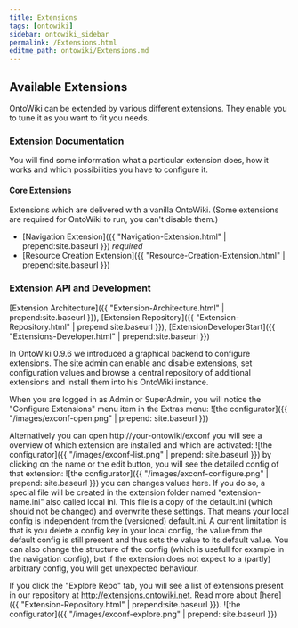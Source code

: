 ```yaml
---
title: Extensions
tags: [ontowiki]
sidebar: ontowiki_sidebar
permalink: /Extensions.html
editme_path: ontowiki/Extensions.md
---
```

## Available Extensions

OntoWiki can be extended by various different extensions. They enable you to tune it as you want to fit you needs.

### Extension Documentation
You will find some information what a particular extension does, how it works and which possibilities you have to configure it.

#### Core Extensions
Extensions which are delivered with a vanilla OntoWiki. (Some extensions are required for OntoWiki to run, you can't disable them.)

* [Navigation Extension]({{ "Navigation-Extension.html" | prepend:site.baseurl }}) _required_
* [Resource Creation Extension]({{ "Resource-Creation-Extension.html" | prepend:site.baseurl }})

### Extension API and Development
[Extension Architecture]({{ "Extension-Architecture.html" | prepend:site.baseurl }}),
[Extension Repository]({{ "Extension-Repository.html" | prepend:site.baseurl }}),
[ExtensionDeveloperStart]({{ "Extensions-Developer.html" | prepend:site.baseurl }})

In OntoWiki 0.9.6 we introduced a graphical backend to configure extensions. The site admin can enable and disable extensions, set configuration values and browse a central repository of additional extensions and install them into his OntoWiki instance.

When you are logged in as Admin or SuperAdmin, you will notice the "Configure Extensions" menu item in the Extras menu:
![the configurator]({{ "/images/exconf-open.png" | prepend: site.baseurl }})

Alternatively you can open http://your-ontowiki/exconf
you will see a overview of which extension are installed and which are activated:
![the configurator]({{ "/images/exconf-list.png" | prepend: site.baseurl }})
by clicking on the name or the edit button, you will see the detailed config of that extension:
![the configurator]({{ "/images/exconf-configure.png" | prepend: site.baseurl }})
you can changes values here. If you do so, a special file will be created in the extension folder named "extension-name.ini" also called local ini. This file is a copy of the default.ini (which should not be changed) and overwrite these settings. That means your local config is independent from the (versioned) default.ini. A current limitation is that is you delete a config key in your local config, the value from the default config is still present and thus sets the value to its default value. You can also change the structure of the config (which is usefull for example in the navigation config), but if the extension does not expect to a (partly) arbitrary config, you will get unexpected behaviour.

If you click the "Explore Repo" tab, you will see a list of extensions present in our repository at http://extensions.ontowiki.net. Read more about [here]({{ "Extension-Repository.html" | prepend:site.baseurl }}).
![the configurator]({{ "/images/exconf-explore.png" | prepend: site.baseurl }})
